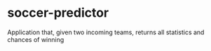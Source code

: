 # soccer-predictor
Application that, given two incoming teams, returns all statistics and chances of winning 
